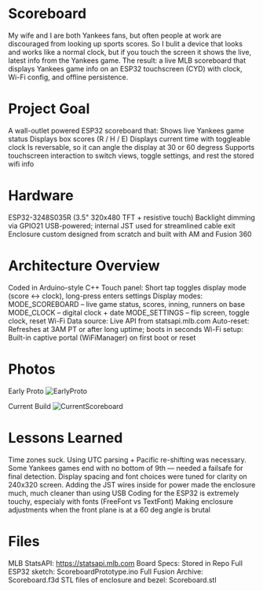 # Scoreboard
My wife and I are both Yankees fans, but often people at work are discouraged from looking up sports scores. So I bulit a device that looks and works like a normal clock, but if you touch the screen it shows the live, latest info from the Yankees game. The result: a live MLB scoreboard that displays Yankees game info on an ESP32 touchscreen (CYD) with clock, Wi-Fi config, and offline persistence.

# Project Goal
A wall-outlet powered ESP32 scoreboard that:
    Shows live Yankees game status
    Displays box scores (R / H / E)
    Displays current time with toggleable clock
    Is reversable, so it can angle the display at 30 or 60 degress
    Supports touchscreen interaction to switch views, toggle settings, and rest the stored wifi info

# Hardware
ESP32-3248S035R (3.5" 320x480 TFT + resistive touch)
Backlight dimming via GPIO21
USB-powered; internal JST used for streamlined cable exit
Enclosure custom designed from scratch and built with AM and Fusion 360

# Architecture Overview
Coded in Arduino-style C++
Touch panel: Short tap toggles display mode (score ↔ clock), long-press enters settings
Display modes:
    MODE_SCOREBOARD – live game status, scores, inning, runners on base
    MODE_CLOCK – digital clock + date
    MODE_SETTINGS – flip screen, toggle clock, reset Wi-Fi
Data source: Live API from statsapi.mlb.com
Auto-reset: Refreshes at 3AM PT or after long uptime; boots in seconds
Wi-Fi setup: Built-in captive portal (WiFiManager) on first boot or reset

# Photos
Early Proto
![EarlyProto](https://github.com/user-attachments/assets/f6440fe7-e67e-47fb-aa2f-fecacd956c5a)

Current Build
![CurrentScoreboard](https://github.com/user-attachments/assets/ccfb72b6-7670-484e-8638-d6ba8d4bcea1)

# Lessons Learned
Time zones suck. Using UTC parsing + Pacific re-shifting was necessary.
Some Yankees games end with no bottom of 9th — needed a failsafe for final detection.
Display spacing and font choices were tuned for clarity on 240x320 screen.
Adding the JST wires inside for power made the enclosure much, much cleaner than using USB
Coding for the ESP32 is extremely touchy, especialy with fonts (FreeFont vs TextFont)
Making enclosure adjustments when the front plane is at a 60 deg angle is brutal

# Files
MLB StatsAPI: https://statsapi.mlb.com
Board Specs: Stored in Repo
Full ESP32 sketch: ScoreboardPrototype.ino
Full Fusion Archive: Scoreboard.f3d
STL files of enclosure and bezel: Scoreboard.stl
